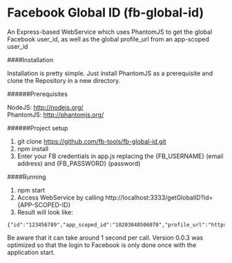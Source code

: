 Facebook Global ID (fb-global-id)
========

An Express-based WebService which uses PhantomJS to get the global Facebook user_id, as well as the global profile_url from an app-scoped user_id

####Installation

Installation is pretty simple. Just install PhantomJS as a prerequisite and clone the Repository in a new directory.

######Prerequisites 

NodeJS: http://nodejs.org/  
PhantomJS: http://phantomjs.org/  

######Project setup

1. git clone https://github.com/fb-tools/fb-global-id.git
2. npm install
3. Enter your FB credentials in app.js replacing the {FB_USERNAME} (email address) and {FB_PASSWORD} (password)
 
####Running

1. npm start
2. Access WebService by calling http://localhost:3333/getGlobalID?id={APP-SCOPED-ID}
3. Result will look like:

```
{"id":"123456789","app_scoped_id":"10203040506070","profile_url":"https://www.facebook.com/username","processing_time":1234}
```

Be aware that it can take around 1 second per call. Version 0.0.3 was optimized so that the login to Facebook is only done once with the application start.
